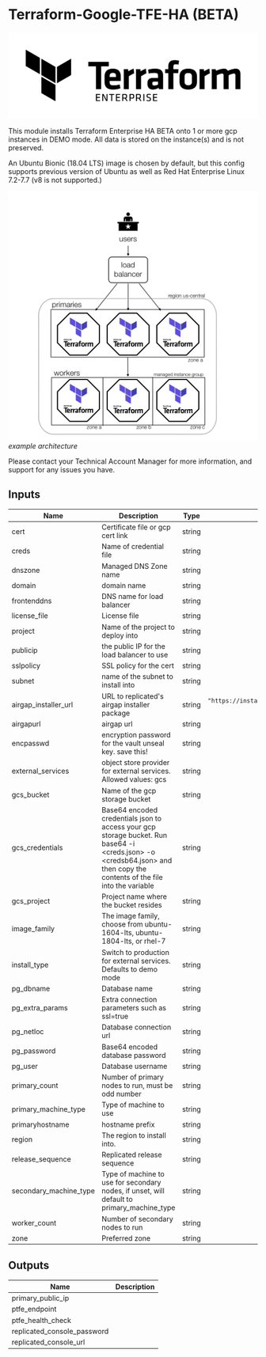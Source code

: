 # Terraform-Google-TFE-HA (BETA)

![Terraform Logo](assets/TerraformLogo.png)

This module installs Terraform Enterprise HA BETA onto 1 or more gcp instances in DEMO mode. All data is stored on the instance(s) and is not preserved. 

An Ubuntu Bionic (18.04 LTS) image is chosen by default, but this config supports previous version of Ubuntu as well as Red Hat Enterprise Linux 7.2-7.7 (v8 is not supported.)

![basic diagram](assets/tfeha_basic_diagram.jpg)
_example architecture_

Please contact your Technical Account Manager for more information, and support for any issues you have.

## Inputs

| Name | Description | Type | Default | Required |
|------|-------------|:----:|:-----:|:-----:|
| cert | Certificate file or gcp cert link | string | n/a | yes |
| creds | Name of credential file | string | n/a | yes |
| dnszone | Managed DNS Zone name | string | n/a | yes |
| domain | domain name | string | n/a | yes |
| frontenddns | DNS name for load balancer | string | n/a | yes |
| license\_file | License file | string | n/a | yes |
| project | Name of the project to deploy into | string | n/a | yes |
| publicip | the public IP for the load balancer to use | string | n/a | yes |
| sslpolicy | SSL policy for the cert | string | n/a | yes |
| subnet | name of the subnet to install into | string | n/a | yes |
| airgap\_installer\_url | URL to replicated's airgap installer package | string | `"https://install.terraform.io/installer/replicated-v5.tar.gz"` | no |
| airgapurl | airgap url | string | `"none"` | no |
| encpasswd | encryption password for the vault unseal key. save this! | string | `""` | no |
| external\_services | object store provider for external services. Allowed values: gcs | string | `""` | no |
| gcs\_bucket | Name of the gcp storage bucket | string | `""` | no |
| gcs\_credentials | Base64 encoded credentials json to access your gcp storage bucket. Run base64 -i <creds.json> -o <credsb64.json> and then copy the contents of the file into the variable | string | `""` | no |
| gcs\_project | Project name where the bucket resides | string | `""` | no |
| image\_family | The image family, choose from ubuntu-1604-lts, ubuntu-1804-lts, or rhel-7 | string | `"ubuntu-1804-lts"` | no |
| install\_type | Switch to production for external services. Defaults to demo mode | string | `"poc"` | no |
| pg\_dbname | Database name | string | `""` | no |
| pg\_extra\_params | Extra connection parameters such as ssl=true | string | `""` | no |
| pg\_netloc | Database connection url | string | `""` | no |
| pg\_password | Base64 encoded database password | string | `""` | no |
| pg\_user | Database username | string | `""` | no |
| primary\_count | Number of primary nodes to run, must be odd number | string | `"1"` | no |
| primary\_machine\_type | Type of machine to use | string | `"n1-standard-4"` | no |
| primaryhostname | hostname prefix | string | `"ptfe-primary"` | no |
| region | The region to install into. | string | `"us-central1"` | no |
| release\_sequence | Replicated release sequence | string | `"latest"` | no |
| secondary\_machine\_type | Type of machine to use for secondary nodes, if unset, will default to primary_machine_type | string | `"n1-standard-4"` | no |
| worker\_count | Number of secondary nodes to run | string | `"0"` | no |
| zone | Preferred zone | string | `"us-central1-a"` | no |

## Outputs

| Name | Description |
|------|-------------|
| primary\_public\_ip |  |
| ptfe\_endpoint |  |
| ptfe\_health\_check |  |
| replicated\_console\_password |  |
| replicated\_console\_url |  |

